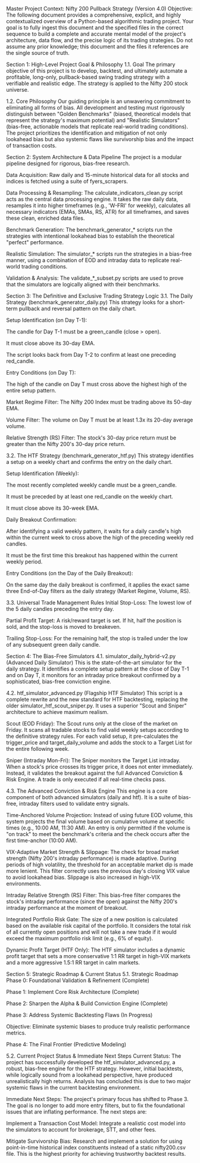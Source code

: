 Master Project Context: Nifty 200 Pullback Strategy (Version 4.0)
Objective: The following document provides a comprehensive, explicit, and highly contextualized overview of a Python-based algorithmic trading project. Your goal is to fully ingest this document and the specified files in the correct sequence to build a complete and accurate mental model of the project's architecture, data flow, and the precise logic of its trading strategies. Do not assume any prior knowledge; this document and the files it references are the single source of truth.

Section 1: High-Level Project Goal & Philosophy
1.1. Goal
The primary objective of this project is to develop, backtest, and ultimately automate a profitable, long-only, pullback-based swing trading strategy with a verifiable and realistic edge. The strategy is applied to the Nifty 200 stock universe.

1.2. Core Philosophy
Our guiding principle is an unwavering commitment to eliminating all forms of bias. All development and testing must rigorously distinguish between "Golden Benchmarks" (biased, theoretical models that represent the strategy's maximum potential) and "Realistic Simulators" (bias-free, actionable models that replicate real-world trading conditions). The project prioritizes the identification and mitigation of not only lookahead bias but also systemic flaws like survivorship bias and the impact of transaction costs.

Section 2: System Architecture & Data Pipeline
The project is a modular pipeline designed for rigorous, bias-free research.

Data Acquisition: Raw daily and 15-minute historical data for all stocks and indices is fetched using a suite of fyers_scrapers.

Data Processing & Resampling: The calculate_indicators_clean.py script acts as the central data processing engine. It takes the raw daily data, resamples it into higher timeframes (e.g., 'W-FRI' for weekly), calculates all necessary indicators (EMAs, SMAs, RS, ATR) for all timeframes, and saves these clean, enriched data files.

Benchmark Generation: The benchmark_generator_* scripts run the strategies with intentional lookahead bias to establish the theoretical "perfect" performance.

Realistic Simulation: The simulator_* scripts run the strategies in a bias-free manner, using a combination of EOD and intraday data to replicate real-world trading conditions.

Validation & Analysis: The validate_*_subset.py scripts are used to prove that the simulators are logically aligned with their benchmarks.

Section 3: The Definitive and Exclusive Trading Strategy Logic
3.1. The Daily Strategy (benchmark_generator_daily.py)
This strategy looks for a short-term pullback and reversal pattern on the daily chart.

Setup Identification (on Day T-1):

The candle for Day T-1 must be a green_candle (close > open).

It must close above its 30-day EMA.

The script looks back from Day T-2 to confirm at least one preceding red_candle.

Entry Conditions (on Day T):

The high of the candle on Day T must cross above the highest high of the entire setup pattern.

Market Regime Filter: The Nifty 200 Index must be trading above its 50-day EMA.

Volume Filter: The volume on Day T must be at least 1.3x its 20-day average volume.

Relative Strength (RS) Filter: The stock's 30-day price return must be greater than the Nifty 200's 30-day price return.

3.2. The HTF Strategy (benchmark_generator_htf.py)
This strategy identifies a setup on a weekly chart and confirms the entry on the daily chart.

Setup Identification (Weekly):

The most recently completed weekly candle must be a green_candle.

It must be preceded by at least one red_candle on the weekly chart.

It must close above its 30-week EMA.

Daily Breakout Confirmation:

After identifying a valid weekly pattern, it waits for a daily candle's high within the current week to cross above the high of the preceding weekly red candles.

It must be the first time this breakout has happened within the current weekly period.

Entry Conditions (on the Day of the Daily Breakout):

On the same day the daily breakout is confirmed, it applies the exact same three End-of-Day filters as the daily strategy (Market Regime, Volume, RS).

3.3. Universal Trade Management Rules
Initial Stop-Loss: The lowest low of the 5 daily candles preceding the entry day.

Partial Profit Target: A risk/reward target is set. If hit, half the position is sold, and the stop-loss is moved to breakeven.

Trailing Stop-Loss: For the remaining half, the stop is trailed under the low of any subsequent green daily candle.

Section 4: The Bias-Free Simulators
4.1. simulator_daily_hybrid-v2.py (Advanced Daily Simulator)
This is the state-of-the-art simulator for the daily strategy. It identifies a complete setup pattern at the close of Day T-1 and on Day T, it monitors for an intraday price breakout confirmed by a sophisticated, bias-free conviction engine.

4.2. htf_simulator_advanced.py (Flagship HTF Simulator)
This script is a complete rewrite and the new standard for HTF backtesting, replacing the older simulator_htf_scout_sniper.py. It uses a superior "Scout and Sniper" architecture to achieve maximum realism.

Scout (EOD Friday): The Scout runs only at the close of the market on Friday. It scans all tradable stocks to find valid weekly setups according to the definitive strategy rules. For each valid setup, it pre-calculates the trigger_price and target_daily_volume and adds the stock to a Target List for the entire following week.

Sniper (Intraday Mon-Fri): The Sniper monitors the Target List intraday. When a stock's price crosses its trigger price, it does not enter immediately. Instead, it validates the breakout against the full Advanced Conviction & Risk Engine. A trade is only executed if all real-time checks pass.

4.3. The Advanced Conviction & Risk Engine
This engine is a core component of both advanced simulators (daily and htf). It is a suite of bias-free, intraday filters used to validate entry signals.

Time-Anchored Volume Projection: Instead of using future EOD volume, this system projects the final volume based on cumulative volume at specific times (e.g., 10:00 AM, 11:30 AM). An entry is only permitted if the volume is "on track" to meet the benchmark's criteria and the check occurs after the first time-anchor (10:00 AM).

VIX-Adaptive Market Strength & Slippage: The check for broad market strength (Nifty 200's intraday performance) is made adaptive. During periods of high volatility, the threshold for an acceptable market dip is made more lenient. This filter correctly uses the previous day's closing VIX value to avoid lookahead bias. Slippage is also increased in high-VIX environments.

Intraday Relative Strength (RS) Filter: This bias-free filter compares the stock's intraday performance (since the open) against the Nifty 200's intraday performance at the moment of breakout.

Integrated Portfolio Risk Gate: The size of a new position is calculated based on the available risk capital of the portfolio. It considers the total risk of all currently open positions and will not take a new trade if it would exceed the maximum portfolio risk limit (e.g., 6% of equity).

Dynamic Profit Target (HTF Only): The HTF simulator includes a dynamic profit target that sets a more conservative 1:1 RR target in high-VIX markets and a more aggressive 1.5:1 RR target in calm markets.

Section 5: Strategic Roadmap & Current Status
5.1. Strategic Roadmap
Phase 0: Foundational Validation & Refinement (Complete)

Phase 1: Implement Core Risk Architecture (Complete)

Phase 2: Sharpen the Alpha & Build Conviction Engine (Complete)

Phase 3: Address Systemic Backtesting Flaws (In Progress)

Objective: Eliminate systemic biases to produce truly realistic performance metrics.

Phase 4: The Final Frontier (Predictive Modeling)

5.2. Current Project Status & Immediate Next Steps
Current Status: The project has successfully developed the htf_simulator_advanced.py, a robust, bias-free engine for the HTF strategy. However, initial backtests, while logically sound from a lookahead perspective, have produced unrealistically high returns. Analysis has concluded this is due to two major systemic flaws in the current backtesting environment.

Immediate Next Steps: The project's primary focus has shifted to Phase 3. The goal is no longer to add more entry filters, but to fix the foundational issues that are inflating performance. The next steps are:

Implement a Transaction Cost Model: Integrate a realistic cost model into the simulators to account for brokerage, STT, and other fees.

Mitigate Survivorship Bias: Research and implement a solution for using point-in-time historical index constituents instead of a static nifty200.csv file. This is the highest priority for achieving trustworthy backtest results.